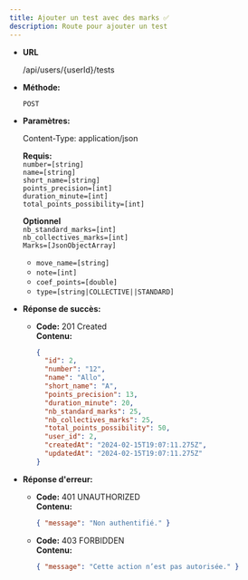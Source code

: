 ```yaml
---
title: Ajouter un test avec des marks ✅
description: Route pour ajouter un test
---
```


- **URL**

  /api/users/{userId}/tests

- **Méthode:**

  `POST`

- **Paramètres:**

  Content-Type: application/json

  **Requis:**<br>
  `number=[string]`<br>
  `name=[string]`<br>
  `short_name=[string]`<br>
  `points_precision=[int]`<br>
  `duration_minute=[int]`<br>
  `total_points_possibility=[int]`<br>

  **Optionnel**<br>
  `nb_standard_marks=[int]`<br>
  `nb_collectives_marks=[int]`<br>
  `Marks=[JsonObjectArray]`<br>
  - `move_name=[string]`
  - `note=[int]`
  - `coef_points=[double]`
  - `type=[string|COLLECTIVE||STANDARD]`

- **Réponse de succès:**

  - **Code:** 201 Created<br />
    **Contenu:**
    ```json
    {
      "id": 2,
      "number": "12",
      "name": "Allo",
      "short_name": "A",
      "points_precision": 13,
      "duration_minute": 20,
      "nb_standard_marks": 25,
      "nb_collectives_marks": 25,
      "total_points_possibility": 50,
      "user_id": 2,
      "createdAt": "2024-02-15T19:07:11.275Z",
      "updatedAt": "2024-02-15T19:07:11.275Z"
    }

    ```

- **Réponse d'erreur:**

  - **Code:** 401 UNAUTHORIZED <br />
    **Contenu:**
    ```json
    { "message": "Non authentifié." }
    ```

  - **Code:** 403 FORBIDDEN <br />
    **Contenu:**
    ```json
    { "message": "Cette action n’est pas autorisée." }
    ```
